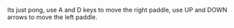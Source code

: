 Its just pong, use A and D keys to move the right paddle, use UP and DOWN arrows to move the left paddle.
